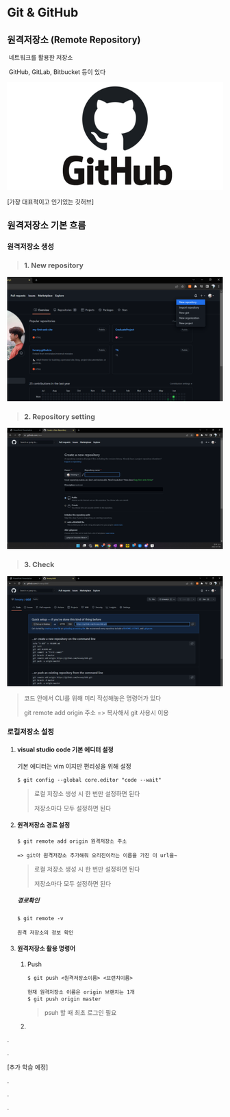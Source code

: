 # Git & GitHub





## 원격저장소 (Remote Repository)

​	네트워크를 활용한 저장소

​	GitHub, GitLab, Bitbucket 등이 있다

![image]([22.07.06]_git_and_github.assets/image.png)

[가장 대표적이고 인기있는 깃허브]







## 원격저장소 기본 흐름

### 	원격저장소 생성

> ### 1. New repository

![image-20220706170740364]([22.07.06]_git_and_github.assets/image-20220706170740364.png)



> ### 2. Repository setting

![image-20220706171114335]([22.07.06]_git_and_github.assets/image-20220706171114335.png)



> ### 3. Check

![image-20220706171305606]([22.07.06]_git_and_github.assets/image-20220706171305606.png)



> 코드 안에서 CLI를 위해 미리 작성해놓은 명령어가 있다
>
>  git remote add origin 주소    => 복사해서 git 사용시 이용





### 로컬저장소  설정

1. #### visual studio code 기본 에디터 설정

   기본 에디터는 vim 이지만 편리성을 위해 설정

   ```visual basic
   $ git config --global core.editor "code --wait"
   ```

   > 로컬 저장소 생성 시 한 번만 설정하면 된다
   >
   > 저장소마다 모두 설정하면 된다

   

2. #### 원격저장소 경로 설정

   ```visual basic
   $ git remote add origin 원격저장소 주소
   
   => git아 원격저장소 추가해줘 오리진이라는 이름을 가진 이 url을~
   ```

   > 로컬 저장소 생성 시 한 번만 설정하면 된다
   >
   > 저장소마다 모두 설정하면 된다

   

   ##### 경로확인

   ```visual basic
   $ git remote -v
   
   원격 저장소의 정보 확인 
   ```

   

   

3. #### 원격저장소 활용 명령어

   1. Push

      ```visual basic
      $ git push <원격저장소이름> <브랜치이름>
         
      현재 원격저장소 이름은 origin 브랜치는 1개
      $ git push origin master
      ```
      
      > psuh 할 때 최초 로그인 필요
      
      
      
   2. 

.

.

[추가 학습 예정]

.

.

.